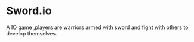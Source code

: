 # Sword.io
A IO game ,players are warriors armed with sword and fight with others to develop themselves.
